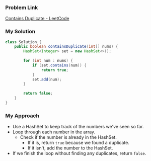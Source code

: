 
### Problem Link
[Contains Duplicate - LeetCode](https://leetcode.com/problems/contains-duplicate/)

### My Solution
```java
class Solution {
    public boolean containsDuplicate(int[] nums) {
        HashSet<Integer> set = new HashSet<>();
        
        for (int num : nums) {
            if (set.contains(num)) {
                return true;
            }
            set.add(num);
        }
        
        return false;
    }
}
```

### My Approach
- Use a HashSet to keep track of the numbers we've seen so far.
- Loop through each number in the array.
  - Check if the number is already in the HashSet.
    - If it is, return `true` because we found a duplicate.
    - If it isn't, add the number to the HashSet.
- If we finish the loop without finding any duplicates, return `false`.
